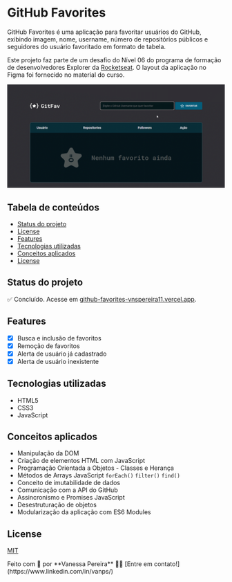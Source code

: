
# GitHub Favorites

GitHub Favorites é uma aplicação para favoritar usuários do GitHub, exibindo imagem, nome, username, número de repositórios públicos e seguidores do usuário favoritado em formato de tabela.

Este projeto faz parte de um desafio do Nível 06 do programa de formação de desenvolvedores Explorer da [Rocketseat](https://www.rocketseat.com.br/). O layout da aplicação no Figma foi fornecido no material do curso.

<p align="center">
  <img width="900" src="https://github.com/vnspereira11/github-favorites/blob/main/screenshots/gitbub-favorites.gif">
</p>

## Tabela de conteúdos
- [Status do projeto](#status-do-projeto)
- [License](#license)
- [Features](#features)
- [Tecnologias utilizadas](#tecnologias-utilizadas)
- [Conceitos aplicados](#conceitos-aplicados)
- [License](#license)

## Status do projeto
✅ Concluído. Acesse em [github-favorites-vnspereira11.vercel.app](github-favorites-vnspereira11.vercel.app).

## Features
- [x] Busca e inclusão de favoritos
- [x] Remoção de favoritos
- [x] Alerta de usuário já cadastrado
- [x] Alerta de usuário inexistente

## Tecnologias utilizadas 
- HTML5
- CSS3
- JavaScript

## Conceitos aplicados
- Manipulação da DOM
- Criação de elementos HTML com JavaScript
- Programação Orientada a Objetos - Classes e Herança
- Métodos de Arrays JavaScript `forEach()` `filter()` `find()`
- Conceito de imutabilidade de dados
- Comunicação com a API do GitHub
- Assincronismo e Promises JavaScript
- Desestruturação de objetos
- Modularização da aplicação com ES6 Modules

## License
[MIT](https://choosealicense.com/licenses/mit/)

<p>
Feito com 💪 por **Vanessa Pereira** 👋🏽 [Entre em contato!](https://www.linkedin.com/in/vanps/)
</p>